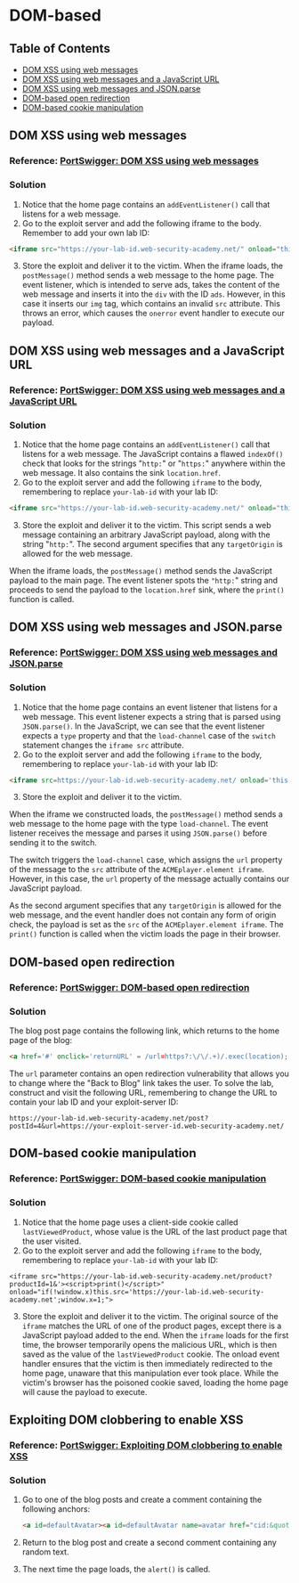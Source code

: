 <!-- omit in toc -->
# DOM-based

<!-- omit in toc -->
## Table of Contents

- [DOM XSS using web messages](#dom-xss-using-web-messages)
- [DOM XSS using web messages and a JavaScript URL](#dom-xss-using-web-messages-and-a-javascript-url)
- [DOM XSS using web messages and JSON.parse](#dom-xss-using-web-messages-and-jsonparse)
- [DOM-based open redirection](#dom-based-open-redirection)
- [DOM-based cookie manipulation](#dom-based-cookie-manipulation)

## DOM XSS using web messages
### Reference: [PortSwigger: DOM XSS using web messages](https://portswigger.net/web-security/dom-based/controlling-the-web-message-source/lab-dom-xss-using-web-messages)

<!-- omit in toc -->
### Solution
1. Notice that the home page contains an ``addEventListener()`` call that listens for a web message.
2. Go to the exploit server and add the following iframe to the body. Remember to add your own lab ID:
```html
<iframe src="https://your-lab-id.web-security-academy.net/" onload="this.contentWindow.postMessage('<img src=1 onerror=print()>','*')">
```
3. Store the exploit and deliver it to the victim.
When the iframe loads, the ``postMessage()`` method sends a web message to the home page. The event listener, which is intended to serve ads, takes the content of the web message and inserts it into the ``div`` with the ID ``ads``. However, in this case it inserts our ``img`` tag, which contains an invalid ``src`` attribute. This throws an error, which causes the ``onerror`` event handler to execute our payload.

## DOM XSS using web messages and a JavaScript URL
### Reference: [PortSwigger: DOM XSS using web messages and a JavaScript URL](https://portswigger.net/web-security/dom-based/controlling-the-web-message-source/lab-dom-xss-using-web-messages-and-a-javascript-url)

<!-- omit in toc -->
### Solution
1. Notice that the home page contains an ``addEventListener()`` call that listens for a web message. The JavaScript contains a flawed ``indexOf()`` check that looks for the strings "``http:``" or "``https:``" anywhere within the web message. It also contains the sink ``location.href``.
2. Go to the exploit server and add the following ``iframe`` to the body, remembering to replace ``your-lab-id`` with your lab ID:
```html
<iframe src="https://your-lab-id.web-security-academy.net/" onload="this.contentWindow.postMessage('javascript:print()//http:','*')">
```
3. Store the exploit and deliver it to the victim.
This script sends a web message containing an arbitrary JavaScript payload, along with the string "``http:``". The second argument specifies that any ``targetOrigin`` is allowed for the web message.

When the iframe loads, the ``postMessage()`` method sends the JavaScript payload to the main page. The event listener spots the ``"http:``" string and proceeds to send the payload to the ``location.href`` sink, where the ``print()`` function is called.

## DOM XSS using web messages and JSON.parse
### Reference: [PortSwigger: DOM XSS using web messages and JSON.parse](https://portswigger.net/web-security/dom-based/controlling-the-web-message-source/lab-dom-xss-using-web-messages-and-json-parse)

<!-- omit in toc -->
### Solution
1. Notice that the home page contains an event listener that listens for a web message. This event listener expects a string that is parsed using ``JSON.parse()``. In the JavaScript, we can see that the event listener expects a ``type`` property and that the ``load-channel`` case of the ``switch`` statement changes the ``iframe src`` attribute.
2. Go to the exploit server and add the following ``iframe`` to the body, remembering to replace ``your-lab-id`` with your lab ID:
```html
<iframe src=https://your-lab-id.web-security-academy.net/ onload='this.contentWindow.postMessage("{\"type\":\"load-channel\",\"url\":\"javascript:print()\"}","*")'>
```
3. Store the exploit and deliver it to the victim.
   
When the iframe we constructed loads, the ``postMessage()`` method sends a web message to the home page with the type ``load-channel``. The event listener receives the message and parses it using ``JSON.parse()`` before sending it to the switch.

The switch triggers the ``load-channel`` case, which assigns the ``url`` property of the message to the ``src`` attribute of the ``ACMEplayer.element iframe``. However, in this case, the ``url`` property of the message actually contains our JavaScript payload.

As the second argument specifies that any ``targetOrigin`` is allowed for the web message, and the event handler does not contain any form of origin check, the payload is set as the ``src`` of the ``ACMEplayer.element iframe``. The ``print()`` function is called when the victim loads the page in their browser.

## DOM-based open redirection
### Reference: [PortSwigger: DOM-based open redirection](https://portswigger.net/web-security/dom-based/open-redirection/lab-dom-open-redirection)

<!-- omit in toc -->
### Solution
The blog post page contains the following link, which returns to the home page of the blog:
```html
<a href='#' onclick='returnURL' = /url=https?:\/\/.+)/.exec(location); if(returnUrl)location.href = returnUrl[1];else location.href = "/"'>Back to Blog</a>
```
The ``url`` parameter contains an open redirection vulnerability that allows you to change where the "Back to Blog" link takes the user. To solve the lab, construct and visit the following URL, remembering to change the URL to contain your lab ID and your exploit-server ID:
```
https://your-lab-id.web-security-academy.net/post?postId=4&url=https://your-exploit-server-id.web-security-academy.net/
```

## DOM-based cookie manipulation
### Reference: [PortSwigger: DOM-based cookie manipulation](https://portswigger.net/web-security/dom-based/cookie-manipulation/lab-dom-cookie-manipulation)

<!-- omit in toc -->
### Solution
1. Notice that the home page uses a client-side cookie called ``lastViewedProduct``, whose value is the URL of the last product page that the user visited.
2. Go to the exploit server and add the following ``iframe`` to the body, remembering to replace ``your-lab-id`` with your lab ID:
```
<iframe src="https://your-lab-id.web-security-academy.net/product?productId=1&'><script>print()</script>" onload="if(!window.x)this.src='https://your-lab-id.web-security-academy.net';window.x=1;">
```
3. Store the exploit and deliver it to the victim.
The original source of the ``iframe`` matches the URL of one of the product pages, except there is a JavaScript payload added to the end. When the ``iframe`` loads for the first time, the browser temporarily opens the malicious URL, which is then saved as the value of the ``lastViewedProduct`` cookie. The onload event handler ensures that the victim is then immediately redirected to the home page, unaware that this manipulation ever took place. While the victim's browser has the poisoned cookie saved, loading the home page will cause the payload to execute.

## Exploiting DOM clobbering to enable XSS
### Reference: [PortSwigger: Exploiting DOM clobbering to enable XSS](https://portswigger.net/web-security/dom-based/dom-clobbering/lab-exploiting-dom-clobbering-to-enable-xss)

<!-- omit in toc -->
### Solution
1. Go to one of the blog posts and create a comment containing the following anchors:

    ```html
    <a id=defaultAvatar><a id=defaultAvatar name=avatar href="cid:&quot;onerror=alert(1)//">
    ```

2. Return to the blog post and create a second comment containing any random text.

3. The next time the page loads, the `alert()` is called.



